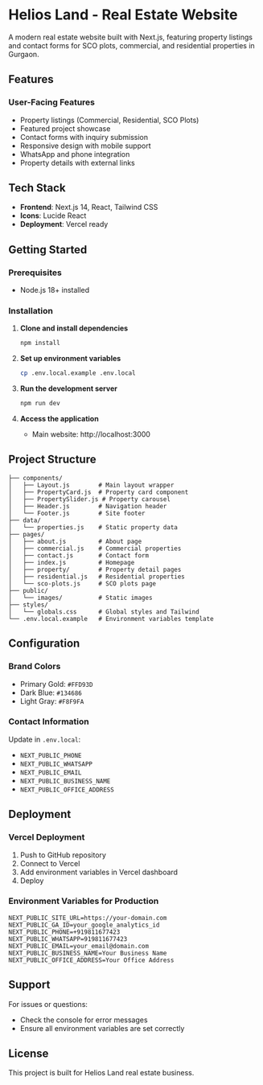 # Helios Land - Real Estate Website

A modern real estate website built with Next.js, featuring property listings and contact forms for SCO plots, commercial, and residential properties in Gurgaon.

## Features

### User-Facing Features
- Property listings (Commercial, Residential, SCO Plots)
- Featured project showcase
- Contact forms with inquiry submission
- Responsive design with mobile support
- WhatsApp and phone integration
- Property details with external links


## Tech Stack

- **Frontend**: Next.js 14, React, Tailwind CSS
- **Icons**: Lucide React
- **Deployment**: Vercel ready

## Getting Started

### Prerequisites
- Node.js 18+ installed

### Installation

1. **Clone and install dependencies**
   ```bash
   npm install
   ```

2. **Set up environment variables**
   ```bash
   cp .env.local.example .env.local
   ```

3. **Run the development server**
   ```bash
   npm run dev
   ```

4. **Access the application**
   - Main website: http://localhost:3000

## Project Structure

```
├── components/
│   ├── Layout.js        # Main layout wrapper
│   ├── PropertyCard.js  # Property card component
│   ├── PropertySlider.js # Property carousel
│   ├── Header.js        # Navigation header
│   └── Footer.js        # Site footer
├── data/
│   └── properties.js    # Static property data
├── pages/
│   ├── about.js         # About page
│   ├── commercial.js    # Commercial properties
│   ├── contact.js       # Contact form
│   ├── index.js         # Homepage
│   ├── property/        # Property detail pages
│   ├── residential.js   # Residential properties
│   └── sco-plots.js     # SCO plots page
├── public/
│   └── images/          # Static images
├── styles/
│   └── globals.css      # Global styles and Tailwind
└── .env.local.example   # Environment variables template
```


## Configuration

### Brand Colors
- Primary Gold: `#FFD93D`
- Dark Blue: `#134686`
- Light Gray: `#F8F9FA`

### Contact Information
Update in `.env.local`:
- `NEXT_PUBLIC_PHONE`
- `NEXT_PUBLIC_WHATSAPP`
- `NEXT_PUBLIC_EMAIL`
- `NEXT_PUBLIC_BUSINESS_NAME`
- `NEXT_PUBLIC_OFFICE_ADDRESS`

## Deployment

### Vercel Deployment
1. Push to GitHub repository
2. Connect to Vercel
3. Add environment variables in Vercel dashboard
4. Deploy

### Environment Variables for Production
```
NEXT_PUBLIC_SITE_URL=https://your-domain.com
NEXT_PUBLIC_GA_ID=your_google_analytics_id
NEXT_PUBLIC_PHONE=+919811677423
NEXT_PUBLIC_WHATSAPP=919811677423
NEXT_PUBLIC_EMAIL=your_email@domain.com
NEXT_PUBLIC_BUSINESS_NAME=Your Business Name
NEXT_PUBLIC_OFFICE_ADDRESS=Your Office Address
```

## Support

For issues or questions:
- Check the console for error messages
- Ensure all environment variables are set correctly

## License

This project is built for Helios Land real estate business.